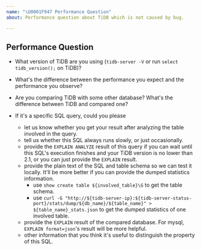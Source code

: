 ```yaml
---
name: "\U0001F947 Performance Question"
about: Performance question about TiDB which is not caused by bug.

---
```


## Performance Question

- What version of TiDB are you using (`tidb-server -V` or run `select tidb_version();` on TiDB)?

- What's the difference between the performance you expect and the performance you observe?

- Are you comparing TiDB with some other database? What's the difference between TiDB and compared one?

- If it's a specific SQL query, could you please
    - let us know whether you get your result after analyzing the table involved in the query.
    - tell us whether this SQL always runs slowly, or just occasionally.
    - provide the `EXPLAIN ANALYZE` result of this query if you can wait until this SQL's execution finishes and your TiDB version is no lower than 2.1, or you can just provide the `EXPLAIN` result.
    - provide the plain text of the SQL and table schema so we can test it locally. It'll be more better if you can provide the dumped statistics information.
        - use `show create table ${involved_table}\G` to get the table schema.
        - use `curl -G "http://${tidb-server-ip}:${tidb-server-status-port}/stats/dump/${db_name}/${table_name}" > ${table_name}_stats.json` to get the dumped statistics of one involved table.
    - provide the `EXPLAIN` result of the compared database. For mysql, `EXPLAIN format=json`'s result will be more helpful.
    - other information that you think it's useful to distinguish the property of this SQL.
